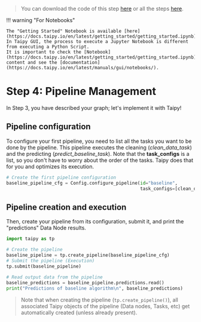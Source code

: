 > You can download the code of this step [here](../src/step_04.py) or all the steps [here](https://github.com/Avaiga/taipy-getting-started/tree/develop/src).

!!! warning "For Notebooks"

    The "Getting Started" Notebook is available [here](https://docs.taipy.io/en/latest/getting_started/getting_started.ipynb). In Taipy GUI, the process to execute a Jupyter Notebook is different from executing a Python Script.
    It is important to check the [Notebook](https://docs.taipy.io/en/latest/getting_started/getting_started.ipynb) content and see the [documentation](https://docs.taipy.io/en/latest/manuals/gui/notebooks/).

# Step 4: Pipeline Management

In Step 3, you have described your graph; let's implement it with Taipy! 

## Pipeline configuration

To configure your first pipeline, you need to list all the tasks you want to be done by the pipeline. This pipeline executes the cleaning (*clean_data_task*) and the predicting (*predict_baseline_task*). Note that the **task_configs** is a list, so you don't have to worry about the order of the tasks. Taipy does that for you and optimizes its execution.

```python
# Create the first pipeline configuration
baseline_pipeline_cfg = Config.configure_pipeline(id="baseline",
                                                  task_configs=[clean_data_task_cfg, predict_baseline_task_cfg])
```

## Pipeline creation and execution

Then, create your pipeline from its configuration, submit it, and print the "predictions" Data Node results.

```python
import taipy as tp

# Create the pipeline
baseline_pipeline = tp.create_pipeline(baseline_pipeline_cfg)
# Submit the pipeline (Execution)
tp.submit(baseline_pipeline)
    
# Read output data from the pipeline
baseline_predictions = baseline_pipeline.predictions.read()
print("Predictions of baseline algorithm\n", baseline_predictions)
```

> Note that when creating the pipeline (`tp.create_pipeline()`), all associated Taipy objects of the pipeline (Data nodes, Tasks, etc) get automatically created (unless already present).

